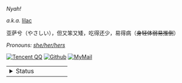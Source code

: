 
_Nyah!_

<i>a.k.a.</i> [lilac](https://naynna.eu.org/) 

亚萨兮（やさしい），但又笨又矮，吃得还少，易得病（<del>身轻体弱易推倒</del>）

<i> Pronouns: [she/her/hers](https://pronoun.is/she) </i>
  
[![Tencent QQ](https://img.shields.io/badge/-2316262536-F49898?logo=tencentqq&logoColor=white&style=for-the-badge)](https://qm.qq.com/cgi-bin/qm/qr?k=xfZnhNYoyZUSlceUNqXVe48_ztJKiKnz&noverify=0)
[![Github](https://img.shields.io/badge/-Naynna-181717?logo=github&logoColor=white&style=for-the-badge)](https://github.com/Naynna) 
[![MyMail](https://img.shields.io/badge/-naynna.eu.org-DA70D6?logo=Mail.RU&logoColor=white&style=for-the-badge)](mailto:i@naynna.eu.org)

<table>
<tr>
<td valign="top" width="50%">

<details>
<summary>Status</summary>
<div align="right">
<i>这是共用号，我本人事实上不常在网易云听音乐</i>
  <img align="right" <img src="https://card.naynna.eu.org/card.svg/"  />
<div href="#">

<img src="https://activity-graph.herokuapp.com/graph?username=Naynna" />

<img src="https://i.naynna.eu.org/github-contribution-grid-snake.svg" />

</div>
